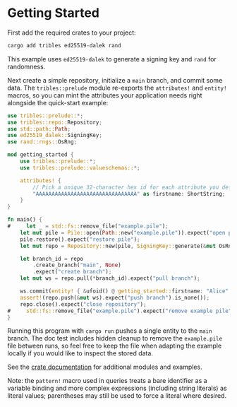 # Getting Started

First add the required crates to your project:

```bash
cargo add tribles ed25519-dalek rand
```

This example uses `ed25519-dalek` to generate a signing key and `rand` for randomness.

Next create a simple repository, initialize a `main` branch, and commit some
data. The `tribles::prelude` module re-exports the `attributes!` and `entity!`
macros, so you can mint the attributes your application needs right alongside
the quick-start example:

```rust
use tribles::prelude::*;
use tribles::repo::Repository;
use std::path::Path;
use ed25519_dalek::SigningKey;
use rand::rngs::OsRng;

mod getting_started {
    use tribles::prelude::*;
    use tribles::prelude::valueschemas::*;

    attributes! {
        // Pick a unique 32-character hex id for each attribute you define.
        "AAAAAAAAAAAAAAAAAAAAAAAAAAAAAAAA" as firstname: ShortString;
    }
}

fn main() {
#     let _ = std::fs::remove_file("example.pile");
    let mut pile = Pile::open(Path::new("example.pile")).expect("open pile");
    pile.restore().expect("restore pile");
    let mut repo = Repository::new(pile, SigningKey::generate(&mut OsRng));

    let branch_id = repo
        .create_branch("main", None)
        .expect("create branch");
    let mut ws = repo.pull(*branch_id).expect("pull branch");

    ws.commit(entity! { &ufoid() @ getting_started::firstname: "Alice" }, None);
    assert!(repo.push(&mut ws).expect("push branch").is_none());
    repo.close().expect("close repository");
#     std::fs::remove_file("example.pile").expect("remove example pile");
}
```

Running this program with `cargo run` pushes a single entity to the `main`
branch. The doc test includes hidden cleanup to remove the `example.pile` file
between runs, so feel free to keep the file when adapting the example locally if
you would like to inspect the stored data.

See the [crate documentation](https://docs.rs/tribles/latest/tribles/) for
additional modules and examples.

Note: the `pattern!` macro used in queries treats a bare identifier as a
variable binding and more complex expressions (including string literals) as
literal values; parentheses may still be used to force a literal where desired.
